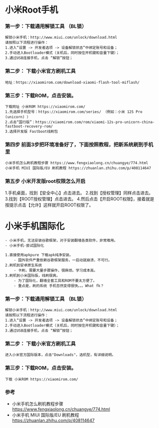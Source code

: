 # 小米Root手机

### 第一步：下载通用解锁工具 （BL锁）
    解锁小米手机：http://www.miui.com/unlock/download.html
    请按照以下流程进行操作：
    1.进入“设置 -> 开发者选项 -> 设备解锁状态”中绑定账号和设备；
    2.手动进入Bootloader模式（关机后，同时按住开机键和音量下键）；
    3.通过USB连接手机，点击 “解锁”按钮；

### 第二步： 下载小米官方刷机工具
    地址：https://xiaomirom.com/download-xiaomi-flash-tool-miflash/

### 第三步：下载ROM，点击安装。
	下载网址 小米ROM https://xiaomirom.com/
    1.先选择手机型号：https://xiaomirom.com/series/ （例如：小米 12S Pro (unicorn) ）
	2.点击“国行版”：https://xiaomirom.com/rom/xiaomi-12s-pro-unicorn-china-fastboot-recovery-rom/
	3.选择开发版 Fastboot线刷包

### 第四步 前面3步把环境准备好了，下面按照教程，把新系统刷到手机里
    小米手机怎么刷机教程步骤 https://www.fengxiaolong.cn/chuangye/774.html
    小米手机 MIUI 国际版/EU 刷机教程 https://zhuanlan.zhihu.com/p/408114647

### 第五步 小米开发版root权限怎么开启

  1.手机桌面，找到【安全中心】点击进去。
	2.找到【授权管理】同样点击进去。
	3.找到【ROOT授权管理】点击进去。
	4.然后点击【开启ROOT权限】，接着就是按提示点击【允许】这样就开启ROOT权限了。

# 小米手机国际化

    - 小米手机，无法安装谷歌框架，对于安装翻墙各类软件，非常难用。
    - 小米手机-尝试国际化
    
    1.直接使用apkpure 下载apk纯净安装。
    	- 国外软件严重依赖谷歌框架服务，一启动就崩溃，不可行。
    2.刷机到安卓原生系统
    	- 卡刷，需要大量步骤操作，很麻烦。学习成本高。
    3.刷机到小米国际版，线刷很爽。
    	- 为了国际化，翻墙全套工具和ROM不要太方便了。
    	- 重点是，刷的系统 手机忽然变得很快。。。What fk？

### 第一步：下载通用解锁工具 （BL锁）
    解锁小米手机：http://www.miui.com/unlock/download.html
    请按照以下流程进行操作：
    1.进入“设置 -> 开发者选项 -> 设备解锁状态”中绑定账号和设备；
    2.手动进入Bootloader模式（关机后，同时按住开机键和音量下键）；
    3.通过USB连接手机，点击 “解锁”按钮；
### 第二步： 下载小米官方刷机工具
	进入小米官方国际版本，点击"Downloads"，选机型，有详细说明。
### 第三步：下载ROM，点击安装。
	下载 小米ROM https://xiaomirom.com/

### 参考
- 小米手机怎么刷机教程步骤 https://www.fengxiaolong.cn/chuangye/774.html
- 小米手机 MIUI 国际版/EU 刷机教程 https://zhuanlan.zhihu.com/p/408114647

